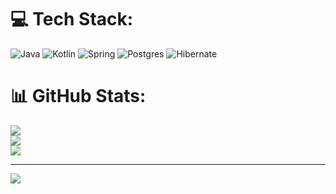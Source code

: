 
# 💻 Tech Stack:
![Java](https://img.shields.io/badge/java-%23ED8B00.svg?style=for-the-badge&logo=openjdk&logoColor=white) ![Kotlin](https://img.shields.io/badge/kotlin-%237F52FF.svg?style=for-the-badge&logo=kotlin&logoColor=white) ![Spring](https://img.shields.io/badge/spring-%236DB33F.svg?style=for-the-badge&logo=spring&logoColor=white) ![Postgres](https://img.shields.io/badge/postgres-%23316192.svg?style=for-the-badge&logo=postgresql&logoColor=white) ![Hibernate](https://img.shields.io/badge/Hibernate-59666C?style=for-the-badge&logo=Hibernate&logoColor=white)
# 📊 GitHub Stats:
![](https://github-readme-stats.vercel.app/api?username=ys-kalyakin&theme=default&hide_border=false&include_all_commits=false&count_private=false)<br/>
![](https://nirzak-streak-stats.vercel.app/?user=ys-kalyakin&theme=default&hide_border=false)<br/>
![](https://github-readme-stats.vercel.app/api/top-langs/?username=ys-kalyakin&theme=default&hide_border=false&include_all_commits=false&count_private=false&layout=compact)

---
[![](https://visitcount.itsvg.in/api?id=ys-kalyakin&icon=0&color=0)](https://visitcount.itsvg.in)

